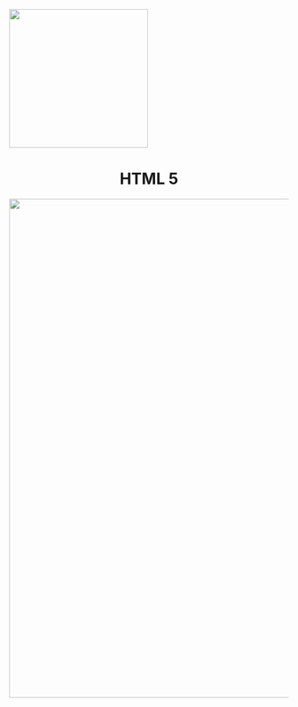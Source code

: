 <img src="https://cdn.areademembros.com/files/instancia_1851/image/zJINa5DlBsJZjPLggIECpBpfmiE7E9g8JAiMqfVK.png" width="250px"> 
<h1 align="center">
 HTML 5 
</h1>
  <div align="center">
     <img src="https://github.com/paulinrs/onebitcodehtml5_1/assets/104467309/ee5573c6-4d1a-449b-bbad-27492118e382" width="900px">
  </div>

  
